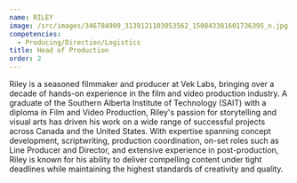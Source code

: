 ```yaml
---
name: RILEY
image: /src/images/346784909_3139121103053562_150843381601736395_n.jpg
competencies:
  - Producing/Direction/Logistics
title: Head of Production
order: 2
---
```


Riley is a seasoned filmmaker and producer at Vek Labs, bringing over a decade of hands-on experience in the film and video production industry. A graduate of the Southern Alberta Institute of Technology (SAIT) with a diploma in Film and Video Production, Riley's passion for storytelling and visual arts has driven his work on a wide range of successful projects across Canada and the United States. With expertise spanning concept development, scriptwriting, production coordination, on-set roles such as Line Producer and Director, and extensive experience in post-production, Riley is known for his ability to deliver compelling content under tight deadlines while maintaining the highest standards of creativity and quality.
